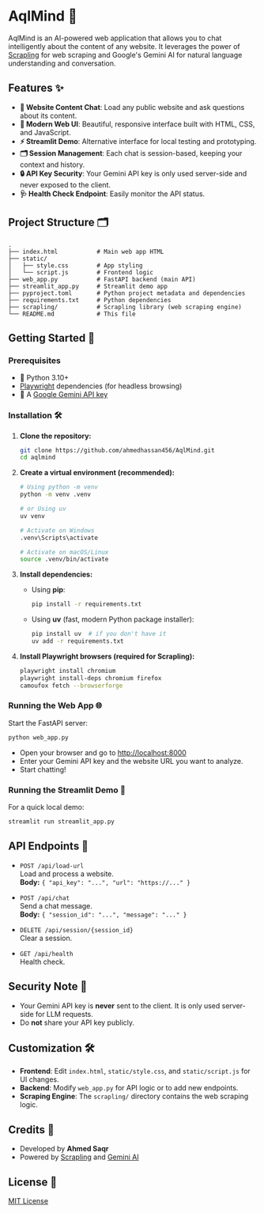 # AqlMind 🧠

AqlMind is an AI-powered web application that allows you to chat intelligently about the content of any website. It leverages the power of [Scrapling](https://github.com/D4Vinci/Scrapling) for web scraping and Google's Gemini AI for natural language understanding and conversation.

## Features ✨

- **💬 Website Content Chat**: Load any public website and ask questions about its content.
- **🎨 Modern Web UI**: Beautiful, responsive interface built with HTML, CSS, and JavaScript.
- **⚡ Streamlit Demo**: Alternative interface for local testing and prototyping.
- **🗂️ Session Management**: Each chat is session-based, keeping your context and history.
- **🔒 API Key Security**: Your Gemini API key is only used server-side and never exposed to the client.
- **🩺 Health Check Endpoint**: Easily monitor the API status.

## Project Structure 🗂️

```
.
├── index.html           # Main web app HTML
├── static/
│   ├── style.css        # App styling
│   └── script.js        # Frontend logic
├── web_app.py           # FastAPI backend (main API)
├── streamlit_app.py     # Streamlit demo app
├── pyproject.toml       # Python project metadata and dependencies
├── requirements.txt     # Python dependencies
├── scrapling/           # Scrapling library (web scraping engine)
└── README.md            # This file
```

## Getting Started 🚀

### Prerequisites

- 🐍 Python 3.10+
- [Playwright](https://playwright.dev/python/) dependencies (for headless browsing)
- 🔑 A [Google Gemini API key](https://aistudio.google.com/app/apikey)

### Installation 🛠️

1. **Clone the repository:**
   ```bash
   git clone https://github.com/ahmedhassan456/AqlMind.git
   cd aqlmind
   ```

2. **Create a virtual environment (recommended):**
   ```bash
   # Using python -m venv
   python -m venv .venv

   # or Using uv
   uv venv

   # Activate on Windows
   .venv\Scripts\activate

   # Activate on macOS/Linux
   source .venv/bin/activate
   ```

3. **Install dependencies:**
   - Using **pip**:
     ```bash
     pip install -r requirements.txt
     ```
   - Using **uv** (fast, modern Python package installer):
     ```bash
     pip install uv  # if you don't have it
     uv add -r requirements.txt
     ```


4. **Install Playwright browsers (required for Scrapling):**
   ```bash
   playwright install chromium
   playwright install-deps chromium firefox
   camoufox fetch --browserforge
   ```

### Running the Web App 🌐

Start the FastAPI server:

```bash
python web_app.py
```

- Open your browser and go to [http://localhost:8000](http://localhost:8000)
- Enter your Gemini API key and the website URL you want to analyze.
- Start chatting!

### Running the Streamlit Demo 🧪

For a quick local demo:

```bash
streamlit run streamlit_app.py
```

## API Endpoints 📡

- `POST /api/load-url`  
  Load and process a website.  
  **Body:** `{ "api_key": "...", "url": "https://..." }`

- `POST /api/chat`  
  Send a chat message.  
  **Body:** `{ "session_id": "...", "message": "..." }`

- `DELETE /api/session/{session_id}`  
  Clear a session.

- `GET /api/health`  
  Health check.

## Security Note 🔐

- Your Gemini API key is **never** sent to the client. It is only used server-side for LLM requests.
- Do **not** share your API key publicly.

## Customization 🛠️

- **Frontend**: Edit `index.html`, `static/style.css`, and `static/script.js` for UI changes.
- **Backend**: Modify `web_app.py` for API logic or to add new endpoints.
- **Scraping Engine**: The `scrapling/` directory contains the web scraping logic.

## Credits 🙏

- Developed by **Ahmed Saqr**
- Powered by [Scrapling](https://github.com/D4Vinci/Scrapling) and [Gemini AI](https://aistudio.google.com/app/apikey)

## License 📄

[MIT License](LICENSE)

